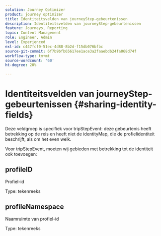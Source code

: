 ```yaml
---
solution: Journey Optimizer
product: journey optimizer
title: Identiteitsvelden van journeyStep-gebeurtenissen
description: Identiteitsvelden van journeyStep-gebeurtenissen
feature: Journeys, Reporting
topic: Content Management
role: Engineer, Admin
level: Experienced
exl-id: c447fcf0-51ec-4d88-8b2d-f15db076bfbc
source-git-commit: 6f7b9bfb65617ee1ace3a2faaebdb24fa068d74f
workflow-type: tm+mt
source-wordcount: '60'
ht-degree: 20%

---
```


# Identiteitsvelden van journeyStep-gebeurtenissen {#sharing-identity-fields}

Deze veldgroep is specifiek voor tripStepEvent: deze gebeurtenis heeft betrekking op de reis en heeft niet de identityMap, die de profielidentiteit beschrijft, als om het even welk.

Voor tripStepEvent, moeten wij gebieden met betrekking tot de identiteit ook toevoegen:

## profileID

Profiel-id

Type: tekenreeks

## profileNamespace

Naamruimte van profiel-id

Type: tekenreeks

